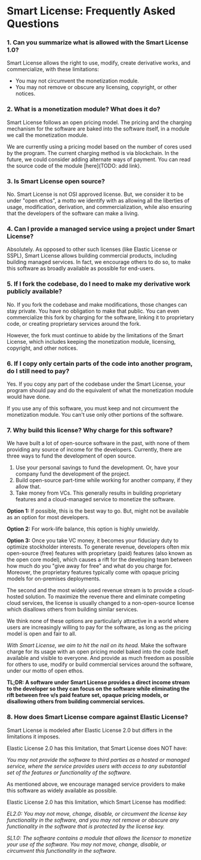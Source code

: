 # Smart License: Frequently Asked Questions

### 1. Can you summarize what is allowed with the Smart License 1.0?

Smart License allows the right to use, modify, create derivative works, and
commercialize, with these limitations:

- You may not circumvent the monetization module.
- You may not remove or obscure any licensing, copyright, or other notices.

### 2. What is a monetization module? What does it do?

Smart License follows an open pricing model. The pricing and the charging
mechanism for the software are baked into the software itself, in a module we
call the monetization module.

We are currently using a pricing model based on the number of cores used by the
program. The current charging method is via blockchain. In the future, we could
consider adding alternate ways of payment. You can read the source code of the
module [here](TODO: add link).

### 3. Is Smart License open source?

No. Smart License is not OSI approved license. But, we consider it to be under
"open ethos", a motto we identify with as allowing all the liberties of usage,
modification, derivation, and commercialization, while also ensuring that the
developers of the software can make a living.

### 4. Can I provide a managed service using a project under Smart License?

Absolutely. As opposed to other such licenses (like Elastic License or
SSPL), Smart License allows building commercial products, including building
managed services. In fact, we encourage others to do so, to make
this software as broadly available as possible for end-users.

### 5. If I fork the codebase, do I need to make my derivative work publicly available?

No. If you fork the codebase and make modifications, those changes can stay
private. You have no obligation to make that public. You can even commercialize
this fork by charging for the software, linking it to proprietary code, or
creating proprietary services around the fork.

However, the fork must continue to abide by the limitations of the Smart
License, which includes keeping the monetization module, licensing, copyright,
and other notices.

### 6. If I copy only certain parts of the code into another program, do I still need to pay?

Yes. If you copy any part of the codebase under the Smart License,
your program should pay and do the equivalent of what the monetization module
would have done.

If you use any of this software, you must keep and not circumvent the
monetization module. You can't use only other portions of the software.

### 7. Why build this license? Why charge for this software?

We have built a lot of open-source software in the past, with none of them
providing any source of income for the developers. Currently, there are three ways
to fund the development of open source.

1. Use your personal savings to fund the development. Or, have your company fund
    the development of the project.
2. Build open-source part-time while working for another company, if they allow that.
3. Take money from VCs. This generally results in building proprietary features
    and a cloud-managed service to monetize the software.

**Option 1:** If possible, this is the best way to go. But, might not be available as an
option for most developers.

**Option 2:** For work-life balance, this option is highly unwieldy.

**Option 3:** Once you take VC money, it becomes your fiduciary duty to
    optimize stockholder interests. To generate revenue, developers often mix
    open-source (free) features with proprietary (paid) features (also known as
    the open core model), which causes a rift for the developing team between
    how much do you "give away for free" and what do you charge for. Moreover,
    the proprietary features typically come with opaque pricing models for
    on-premises deployments.

The second and the most widely used revenue stream is to provide a cloud-hosted
    solution. To maximize the revenue there and eliminate competing cloud
    services, the license is usually changed to a non-open-source license which
    disallows others from building similar services.

We think none of these options are particularly attractive in a world where
users are increasingly willing to pay for the software, as long as the pricing
model is open and fair to all.

*With Smart License, we aim to hit the nail on its head.* Make the software charge
for its usage with an open pricing model baked into the code itself, available
and visible to everyone. And provide as much freedom as possible for others to
use, modify or build commercial services around the software, under our motto of
open ethos.

**TL;DR: A software under Smart License provides a direct income stream to the
developer so they can focus on the software while eliminating the rift between
free v/s paid feature set, opaque pricing models, or disallowing others from
building commercial services.**


### 8. How does Smart License compare against Elastic License?

Smart License is modeled after Elastic License 2.0 but differs in the limitations
it imposes.

Elastic License 2.0 has this limitation, that Smart License does NOT have:

*You may not provide the software to third parties as a hosted or managed
service, where the service provides users with access to any substantial set of
the features or functionality of the software.*

As mentioned above, we encourage managed service
providers to make this software as widely available as possible.

Elastic License 2.0 has this limitation, which Smart License has modified:

*EL2.0: You may not move, change, disable, or circumvent the license key
functionality in the software, and you may not remove or obscure any
functionality in the software that is protected by the license key.*

*SL1.0: The software contains a module that allows the licensor to monetize your use of
the software. You may not move, change, disable, or circumvent this functionality
in the software.*
